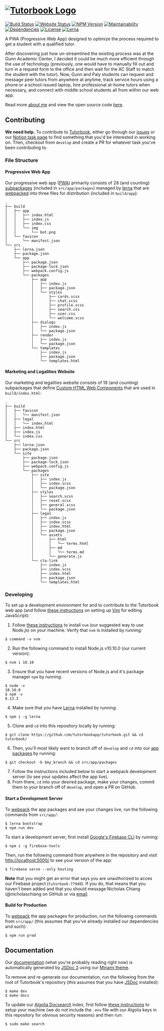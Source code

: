 # [![Tutorbook Logo](https://github.com/tutorbookapp/tutorbook/blob/develop/build/favicon/text-logo.png)](https://tutorbook.app)

[![Build Status](https://travis-ci.org/tutorbookapp/tutorbook.svg?branch=master)](https://travis-ci.org/tutorbookapp/tutorbook)
[![Website Status](https://img.shields.io/website?down_color=lightgrey&down_message=down&up_color=brightgreen&up_message=up&url=https%3A%2F%2Ftutorbook.app)](https://tutorbook.app)
[![NPM Version](https://badge.fury.io/js/%40tutorbook%2Fapp.svg)](https://npmjs.com/package/@tutorbook/app)
[![Maintainability](https://api.codeclimate.com/v1/badges/dd8c901f0077521d8f21/maintainability)](https://codeclimate.com/github/nicholaschiang/tutorbook/maintainability)
[![Dependencies](https://david-dm.org/tutorbookapp/tutorbook/status.svg)](https://david-dm.org/tutorbookapp/tutorbook)
[![License](https://img.shields.io/badge/license-CC%2FAGPL-blue)](https://github.com/tutorbookapp/tutorbook/blob/develop/LICENSE)
[![Lerna](https://img.shields.io/badge/maintained%20with-lerna-cc00ff.svg)](https://lerna.js.org/)

A PWA (Progressive Web App) designed to optimize the process required to get a
student with a qualified tutor.

After discovering just how un-streamlined the existing process was at the Gunn
Academic Center, I decided it could be much more efficient through the use of
technology (previously, one would have to manually fill out and turn in a
request form to the office and then wait for the AC Staff to match the student
with the tutor). Now, Gunn and Paly students can request and message peer tutors
from anywhere at anytime, track service hours using a phone or a school-issued
laptop, hire professional at-home tutors when necessary, and connect with middle
school students all from within our web app.

Read more [about me](https://nicholaschiang.com) and view the open source code
[here](https://github.com/nicholaschiang/tutorbook).

## Contributing

**We need help.** To contribute to [Tutorbook](https://tutorbook.app), either go
through our [issues](https://github.com/nicholaschiang/tutorbook/issues) or our
[Notion task page](https://www.notion.so/tutorbook/145daee9eb41405595f34955b50df281?v=5e0ac0e835cf4bb1929a371e9339d1f6)
to find something that you'd be interested in working on. Then, checkout from
`develop` and create a PR for whatever task you've been contributing to.

### File Structure

#### Progressive Web App

Our progressive web app
([PWA](https://developers.google.com/web/progressive-web-apps/)) primarily
consists of 28 (and counting) [subpackages](https://npmjs.com/org/tutorbook)
(included in `src/app/packages`) managed by [lerna](https://lerna.js.org) that
are [webpacked](https://webpack.js.org) into three files for distribution
(included in `build/app`):

```
.
├── build
│   ├── app
│   │   ├── index.html
│   │   ├── index.js
│   │   ├── index.css
│   │   └── img
│   │       └── bot.png
│   └── favicon
│       └── manifest.json
└── src
    ├── lerna.json
    ├── package.json
    └── app
        ├── package.json
        ├── package-lock.json
        ├── webpack.config.js
        └── packages
            ├── app
            │   ├── index.js
            │   ├── package.json
            │   └── styles
            │       ├── cards.scss
            │       ├── chat.scss
            │       ├── profile.scss
            │       ├── search.css
            │       ├── user.css
            │       └── welcome.scss
            ├── dialogs
            │   ├── index.js
            │   └── package.json
            ├── render
            │   ├── index.js
            │   └── package.json
            └── templates
                ├── index.js
                ├── package.json
                └── templates.html
```

#### Marketing and Legalities Website

Our marketing and legalities website consists of 18 (and counting) subpackages
that define [Custom HTML Web Components](https://developer.mozilla.org/en-US/docs/Web/Web_Components/Using_custom_elements) that are used in `build/index.html`:

```
.
├── build
│   ├── favicon
│   │   └── manifest.json
│   ├── legal
│   │   └── index.html
│   ├── index.html
│   ├── index.js
│   └── index.css
└── src
    ├── lerna.json
    ├── package.json
    └── site
        ├── package.json
        ├── package-lock.json
        ├── webpack.config.js
        └── packages
            ├── site
            │   ├── index.js
            │   ├── index.scss
            │   └── package.json
            ├── styles
            │   ├── search.scss
            │   ├── reset.scss
            │   ├── general.scss
            │   └── package.json
            ├── legal
            │   ├── index.js
            │   ├── index.scss
            │   ├── index.html
            │   ├── package.json
            │   └── assets
            │       ├── html
            │       │   └── terms.html
            │       ├── md
            │       │   └── terms.md
            │       └── generate.js
            └── cta-link
                ├── index.js
                ├── index.scss
                ├── index.html
                ├── package.json
                └── templates.html
```

### Developing

To set up a development environment for and to contribute to the Tutorbook web
app (and follow [these instructions](https://freshman.tech/vim-javascript/) on
setting up [Vim](https://vim.org) for editing JavaScript):

1. Follow [these instructions](https://github.com/nvm-sh/nvm#installing-and-updating)
   to install `nvm` (our suggested way to use Node.js) on your
   machine. Verify that `nvm` is installed by running:
```
$ command -v nvm
```
2. Run the following command to install Node.js v10.10.0 (our current version):
```
$ nvm i 10.10
```
3. Ensure that you have recent versions of Node.js and it's package manager
   `npm` by running:
```
$ node -v
10.10.0
$ npm -v
6.13.3
```
4. Make sure that you have [Lerna](https://lerna.js.org) installed by running:
```
$ npm i -g lerna
```
5. Clone and `cd` into this repository locally by running:
```
$ git clone https://github.com/tutorbookapp/tutorbook.git && cd tutorbook/
```
6. Then, you'll most likely want to branch off of `develop` and `cd` into our
   [app packages](https://npmjs.com/org/tutorbook) by running:
```
$ git checkout -b $my_branch && cd src/app/packages
```
7. Follow the instructions included below to start a webpack development server
   (to see your updates affect the app live).
8. From there, `cd` into your desired package, make your changes, commit them to
   your branch off of `develop`, and open a PR on GitHub.

#### Start a Development Server

To [webpack](https://webpack.js.org/) the app packages and see your changes
live, run the following commands from `src/app/`:

```
$ lerna bootstrap
$ npm run dev
```

To start a development server, first install
[Google's Firebase CLI](https://firebase.google.com/docs/cli/) by running:

```
$ npm i -g firebase-tools
```

Then, run the following command from anywhere in the repository and visit
[http://localhost:5000/](http://localhost:5000/) to see your version of the app:

```
$ firebase serve --only hosting
```

**Note** that you might get an error that says you are unauthorized to acces our
Firebase project (`tutorbook-779d8`). If you do, that means that you haven't
been added and that you should message Nicholas Chiang (@nicholaschiang on
GitHub or via [email](mailto:nicholas.h.chiang@gmail.com).

#### Build for Production

To [webpack](https://webpack.js.org/) the app packages for production, run the
following commands from `src/app/` (this assumes that you've already installed
our dependencies and such):

```
$ npm run prod
```

## Documentation

Our [documentation](https://tutorbook.app/docs) (what you're probably reading
right now) is automatically generated by [JSDoc 3](https://jsdoc.app/) using our
[Minami theme](https://github.com/tutorbookapp/minami).

To remove and re-generate our documentation, run the following from the root of
Tutorbook's repository (this assumes that you have [JSDoc](https://jsdoc.app/)
installed):

```
$ make dev
$ make docs
```

To update our [Algolia Docsearch](https://docsearch.algolia.com/) index, first
follow [these instructions](https://docsearch.algolia.com/docs/run-your-own) to
setup your machine (we do not include the `.env` file with our Algolia keys in
this repository for obvious security reasons) and then run:

```
$ sudo make search
```
